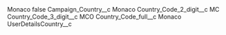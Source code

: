 <?xml version="1.0" encoding="UTF-8"?>
<CustomMetadata xmlns="http://soap.sforce.com/2006/04/metadata" xmlns:xsi="http://www.w3.org/2001/XMLSchema-instance" xmlns:xsd="http://www.w3.org/2001/XMLSchema">
    <label>Monaco</label>
    <protected>false</protected>
    <values>
        <field>Campaign_Country__c</field>
        <value xsi:type="xsd:string">Monaco</value>
    </values>
    <values>
        <field>Country_Code_2_digit__c</field>
        <value xsi:type="xsd:string">MC</value>
    </values>
    <values>
        <field>Country_Code_3_digit__c</field>
        <value xsi:type="xsd:string">MCO</value>
    </values>
    <values>
        <field>Country_Code_full__c</field>
        <value xsi:type="xsd:string">Monaco</value>
    </values>
    <values>
        <field>UserDetailsCountry__c</field>
        <value xsi:nil="true"/>
    </values>
</CustomMetadata>
